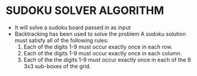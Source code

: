 # SUDOKU SOLVER ALGORITHM
* It will solve a sudoku board passed in as input
* Backtracking has been used to solve the problem
A sudoku solution must satisfy all of the following rules:
  1. Each of the digits 1-9 must occur exactly once in each row.
  2. Each of the digits 1-9 must occur exactly once in each column.
  3. Each of the the digits 1-9 must occur exactly once in each of the 9 3x3 sub-boxes of the grid.
